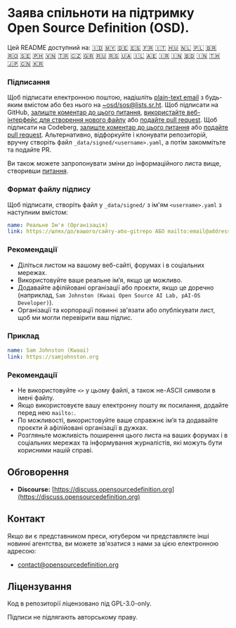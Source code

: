 # Заява спільноти на підтримку Open Source Definition (OSD).

Цей README доступний на:
[🇮🇩](README_ID.md)
[🇲🇾](README_MS.md)
[🇩🇪](README_DE.md)
[🇪🇸](README_ES.md)
[🇫🇷](README_FR.md)
[🇮🇹](README_IT.md)
[🇭🇺](README_HU.md)
[🇳🇱](README_NL.md)
[🇵🇱](README_PL.md)
[🇧🇷](README_PT-BR.md)
[🇷🇴](README_RO.md)
[🇸🇪](README_SV.md)
[🇵🇭](README_TL.md)
[🇻🇳](README_VI.md)
[🇹🇷](README_TR.md)
[🇨🇿](README_CS.md)
[🇬🇷](README_EL.md)
[🇷🇺](README_RU.md)
[🇷🇸](README_SR.md)
[🇺🇦](README_UK.md)
[🇮🇱](README_HE.md)
[🇦🇪](README_AR.md)
[🇮🇷](README_FA.md)
[🇮🇳](README_HI.md)
[🇧🇩](README_BN.md)
[🇮🇳](README_TA.md)
[🇹🇭](README_TH.md)
[🇯🇵](README_JA.md)
[🇨🇳](README_ZH-CN.md)
[🇰🇷](README_KO.md)

### Підписання

Щоб підписати електронною поштою, надішліть [plain-text email](https://useplaintext.email/) з будь-яким вмістом або без нього на [~osd/sos@lists.sr.ht](mailto:~osd/sos@lists.sr.ht).
Щоб підписати на GitHub, [залиште коментар до цього питання](https://github.com/OpenSourceDefinition/SaveOpenSource/issues/1), [використайте веб-інтерфейс для створення нового файлу](https://github.com/OpenSourceDefinition/SaveOpenSource/new/master/_data/signed) або [подайте pull request](https://github.com/OpenSourceDefinition/SaveOpenSource/pulls).
Щоб підписати на Codeberg, [залиште коментар до цього питання](https://codeberg.org/osd/sos/issues/1) або [подайте pull request](https://codeberg.org/osd/sos/pulls).
Альтернативно, відфоркуйте і клонувати репозиторій, вручну створіть файл `_data/signed/<username>.yaml`, а потім закоммітьте та подайте PR.

Ви також можете запропонувати зміни до інформаційного листа вище, створивши [питання](https://codeberg.org/osd/sos/issues).

### Формат файлу підпису

Щоб підписати, створіть файл у `_data/signed/` з ім'ям `<username>.yaml` з наступним вмістом:

```yaml
name: Реальне Ім'я (Організація)
link: https://шлях/до/вашого/сайту-або-gitrepo АБО mailto:email@address.nul
```

### Рекомендації
- Діліться листом на вашому веб-сайті, форумах і в соціальних мережах.
- Використовуйте ваше реальне ім’я, якщо це можливо.
- Додавайте афілійовані організації або проєкти, якщо це доречно (наприклад, `Sam Johnston (Kwaai Open Source AI Lab, pAI-OS Developer)`).
- Організації та корпорації повинні зв'язати або опублікувати лист, щоб ми могли перевірити ваш підпис.

### Приклад

```yaml
name: Sam Johnston (Kwaai)
link: https://samjohnston.org
```

### Рекомендації

- Не використовуйте `<>` у цьому файлі, а також не-ASCII символи в імені файлу.
- Якщо використовуєте вашу електронну пошту як посилання, додайте перед нею `mailto:`.
- По можливості, використовуйте ваше справжнє ім’я та додавайте проєкти й афілійовані організації в дужках.
- Розгляньте можливість поширення цього листа на ваших форумах і в соціальних мережах та інформування журналістів, які можуть бути корисними нашій справі.

## Обговорення

- **Discourse:** [https://discuss.opensourcedefinition.org](https://discuss.opensourcedefinition.org)

## Контакт
Якщо ви є представником преси, ютубером чи представляєте інші новинні агентства, ви можете зв'язатися з нами за цією електронною адресою:
- [contact@opensourcedefinition.org](mailto:contact@opensourcedefinition.org)

## Ліцензування
Код в репозиторії ліцензовано під GPL-3.0-only.

Підписи не підлягають авторському праву.